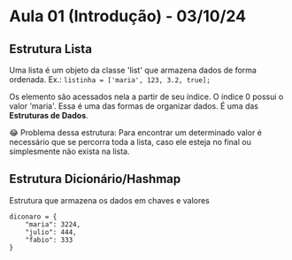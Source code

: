 # Aula 01 (Introdução) - 03/10/24

## Estrutura Lista

Uma lista é um objeto da classe 'list' que armazena dados de forma ordenada. Ex.:
```listinha = ['maria', 123, 3.2, true];```

Os elemento são acessados nela a partir de seu índice. O índice 0 possui o valor 'maria'.
Essa é uma das formas de organizar dados. É uma das **Estruturas de Dados**.

😂 Problema dessa estrutura: Para encontrar um determinado valor é necessário que se percorra toda a lista, caso ele esteja no final ou simplesmente não exista na lista.

## Estrutura Dicionário/Hashmap

Estrutura que armazena os dados em chaves e valores
```
diconaro = {
	"maria": 3224,
	"julio": 444,
	"fabio": 333
}
```

